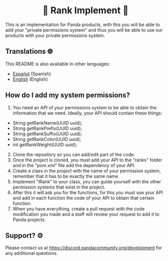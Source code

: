 <h1 align="center">🏅 Rank Implement 🏅</h1>

This is an implementation for Panda products, with this you will be able to add your "private permissions system" and thus you will be able to use our products with your private permissions system.

## Translations 🌐

This README is also available in other languages:

- [Español](https://github.com/Panda-Community/RankImplement/blob/master/README.md) (Spanish)
- [English](https://github.com/Panda-Community/RankImplement/blob/master/README_EN.md) (English)


## How do I add my system permissions?

1. You need an API of your permissions system to be able to obtain the information that we need.
Ideally, your API should contain these things:

- String getRankName(UUID uuid);
- String getRankPrefix(UUID uuid);
- String getRankSuffix(UUID uuid);
- String getRankColor(UUID uuid);
- int getRankWeight(UUID uuid);

2. Clone the repository so you can add/edit part of the code.
3. Once the project is cloned, you must add your API to the "ranks" folder and in the "pom.xml" file add the dependency of your API.
4. Create a class in the project with the name of your permission system, remember that it has to be exactly the same name.
5. Implement "IRank" to your class, you can guide yourself with the other permission systems that exist in the project.
6. After this it will ask you for the functions, for this you must use your API and add in each function the code of your API to obtain that certain function.
7. When you have everything, create a pull request with the code modification you made and a staff will review your request to add it to Panda projects.

## Support? ⚙

Please contact us at https://discord.pandacommunity.org/development for any additional questions.
